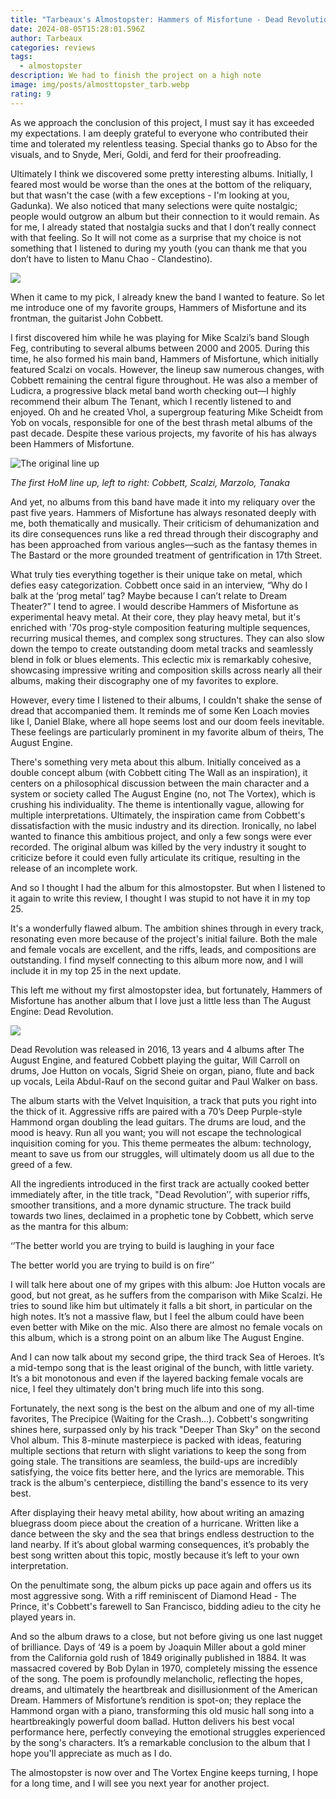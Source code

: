 ```yaml
---
title: "Tarbeaux's Almostopster: Hammers of Misfortune - Dead Revolution"
date: 2024-08-05T15:28:01.596Z
author: Tarbeaux
categories: reviews
tags:
  - almostopster
description: We had to finish the project on a high note
image: img/posts/almosttopster_tarb.webp
rating: 9
---
```

<!--StartFragment-->

As we approach the conclusion of this project, I must say it has exceeded my expectations. I am deeply grateful to everyone who contributed their time and tolerated my relentless teasing. Special thanks go to Abso for the visuals, and to Snyde, Meri, Goldi, and ferd for their proofreading.

Ultimately I think we discovered some pretty interesting albums. Initially, I feared most would be worse than the ones at the bottom of the reliquary, but that wasn't the case (with a few exceptions - I'm looking at you, Gadunka). We also noticed that many selections were quite nostalgic; people would outgrow an album but their connection to it would remain. As for me, I already stated that nostalgia sucks and that I don’t really connect with that feeling. So It will not come as a surprise that my choice is not something that I listened to during my youth (you can thank me that you don’t have to listen to Manu Chao - Clandestino). 

![](img/posts/memetarbonator.jpg)

When it came to my pick, I already knew the band I wanted to feature. So let me introduce one of my favorite groups, Hammers of Misfortune and its frontman, the guitarist John Cobbett. 



I first discovered him while he was playing for Mike Scalzi’s band Slough Feg, contributing to several albums between 2000 and 2005. During this time, he also formed his main band, Hammers of Misfortune, which initially featured Scalzi on vocals. However, the lineup saw numerous changes, with Cobbett remaining the central figure throughout. He was also a member of Ludicra, a progressive black metal band worth checking out—I highly recommend their album The Tenant, which I recently listened to and enjoyed. Oh and he created Vhol, a supergroup featuring Mike Scheidt from Yob on vocals, responsible for one of the best thrash metal albums of the past decade. Despite these various projects, my favorite of his has always been Hammers of Misfortune.

![](img/posts/bastard-line-up.png "The original line up")

*T﻿he first HoM line up, left to right: Cobbett, Scalzi, Marzolo, Tanaka*



And yet, no albums from this band have made it into my reliquary over the past five years. Hammers of Misfortune has always resonated deeply with me, both thematically and musically. Their criticism of dehumanization and its dire consequences runs like a red thread through their discography and has been approached from various angles—such as the fantasy themes in The Bastard or the more grounded treatment of gentrification in 17th Street.

What truly ties everything together is their unique take on metal, which defies easy categorization. Cobbett once said in an interview, “Why do I balk at the ‘prog metal’ tag? Maybe because I can’t relate to Dream Theater?” I tend to agree. I would describe Hammers of Misfortune as experimental heavy metal. At their core, they play heavy metal, but it's enriched with '70s prog-style composition featuring multiple sequences, recurring musical themes, and complex song structures. They can also slow down the tempo to create outstanding doom metal tracks and seamlessly blend in folk or blues elements. This eclectic mix is remarkably cohesive, showcasing impressive writing and composition skills across nearly all their albums, making their discography one of my favorites to explore.

However, every time I listened to their albums, I couldn't shake the sense of dread that accompanied them. It reminds me of some Ken Loach movies like I, Daniel Blake, where all hope seems lost and our doom feels inevitable. These feelings are particularly prominent in my favorite album of theirs, The August Engine.

There's something very meta about this album. Initially conceived as a double concept album (with Cobbett citing The Wall as an inspiration), it centers on a philosophical discussion between the main character and a system or society called The August Engine (no, not The Vortex), which is crushing his individuality. The theme is intentionally vague, allowing for multiple interpretations. Ultimately, the inspiration came from Cobbett's dissatisfaction with the music industry and its direction. Ironically, no label wanted to finance this ambitious project, and only a few songs were ever recorded. The original album was killed by the very industry it sought to criticize before it could even fully articulate its critique, resulting in the release of an incomplete work.



And so I thought I had the album for this almostopster. But when I listened to it again to write this review, I thought I was stupid to not have it in my top 25. 



It's a wonderfully flawed album. The ambition shines through in every track, resonating even more because of the project's initial failure. Both the male and female vocals are excellent, and the riffs, leads, and compositions are outstanding. I find myself connecting to this album more now, and I will include it in my top 25 in the next update.

This left me without my first almostopster idea, but fortunately, Hammers of Misfortune has another album that I love just a little less than The August Engine: Dead Revolution.

![](img/posts/a3004777321_10.jpg)

Dead Revolution was released in 2016, 13 years and 4 albums after The August Engine, and featured Cobbett playing the guitar, Will Carroll on drums, Joe Hutton on vocals, Sigrid Sheie on organ, piano, flute and back up vocals, Leila Abdul-Rauf on the second guitar and Paul Walker on bass.

The album starts with the Velvet Inquisition, a track that puts you right into the thick of it. Aggressive riffs are paired with a 70’s Deep Purple-style Hammond organ doubling the lead guitars. The drums are loud, and the mood is heavy. Run all you want; you will not escape the technological inquisition coming for you. This theme permeates the album: technology, meant to save us from our struggles, will ultimately doom us all due to the greed of a few.



All the ingredients introduced in the first track are actually cooked better immediately after, in the title track, "Dead Revolution’’, with superior riffs, smoother transitions, and a more dynamic structure. The track build towards two lines, declaimed in a prophetic tone by Cobbett, which serve as the mantra for this album:

‘’The better world you are trying to build is laughing in your face

The better world you are trying to build is on fire’’



I will talk here about one of my gripes with this album: Joe Hutton vocals are good, but not great, as he suffers from the comparison with Mike Scalzi. He tries to sound like him but ultimately it falls a bit short, in particular on the high notes. It’s not a massive flaw, but I feel the album could have been even better with Mike on the mic. Also there are almost no female vocals on this album, which is a strong point on an album like The August Engine. 



And I can now talk about my second gripe, the third track Sea of Heroes. It’s a mid-tempo song that is the least original of the bunch, with little variety. It’s a bit monotonous and even if the layered backing female vocals are nice, I feel they ultimately don't bring much life into this song. 



Fortunately, the next song is the best on the album and one of my all-time favorites, The Precipice (Waiting for the Crash...). Cobbett's songwriting shines here, surpassed only by his track "Deeper Than Sky" on the second Vhol album. This 8-minute masterpiece is packed with ideas, featuring multiple sections that return with slight variations to keep the song from going stale. The transitions are seamless, the build-ups are incredibly satisfying, the voice fits better here, and the lyrics are memorable. This track is the album's centerpiece, distilling the band's essence to its very best.



After displaying their heavy metal ability, how about writing an amazing bluegrass doom piece about the creation of a hurricane. Written like a dance between the sky and the sea that brings endless destruction to the land nearby. If it’s about global warming consequences, it’s probably the best song written about this topic, mostly because it’s left to your own interpretation. 



On the penultimate song, the album picks up pace again and offers us its most aggressive song. With a riff reminiscent of Diamond Head - The Prince, it's Cobbett's farewell to San Francisco, bidding adieu to the city he played years in. 



And so the album draws to a close, but not before giving us one last nugget of brilliance. Days of ‘49 is a poem by Joaquin Miller about a gold miner from the California gold rush of 1849 originally published in 1884. It was massacred covered by Bob Dylan in 1970, completely missing the essence of the song. The poem is profoundly melancholic, reflecting the hopes, dreams, and ultimately the heartbreak and disillusionment of the American Dream. Hammers of Misfortune’s rendition is spot-on; they replace the Hammond organ with a piano, transforming this old music hall song into a heartbreakingly powerful doom ballad. Hutton delivers his best vocal performance here, perfectly conveying the emotional struggles experienced by the song's characters. It’s a remarkable conclusion to the album that I hope you'll appreciate as much as I do.



The almostopster is now over and The Vortex Engine keeps turning, I hope for a long time, and I will see you next year for another project.  



<!--EndFragment-->